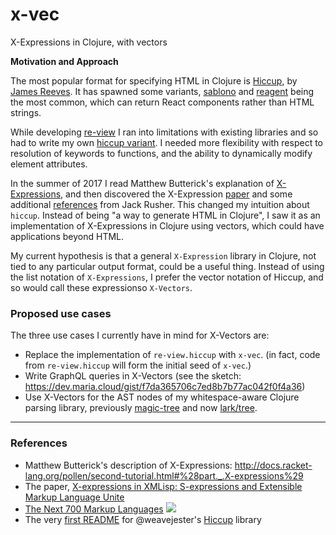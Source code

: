 # x-vec

X-Expressions in Clojure, with vectors

**Motivation and Approach**

The most popular format for specifying HTML in Clojure is [Hiccup](https://github.com/weavejester/hiccup), by [James Reeves](https://www.booleanknot.com/). It has spawned some variants, [sablono](https://github.com/r0man/sablono) and [reagent](https://github.com/reagent-project/reagent) being the most common, which can return React components rather than HTML strings. 

While developing [re-view](https://github.com/braintripping/re-view) I ran into limitations with existing libraries and so had to write my own [hiccup variant](https://github.com/braintripping/re-view/blob/master/re_view/hiccup.md). I needed more flexibility with respect to resolution of keywords to functions, and the ability to dynamically modify element attributes.

In the summer of 2017 I read Matthew Butterick's explanation of [X-Expressions](http://docs.racket-lang.org/pollen/second-tutorial.html#%28part._.X-expressions%29), and then discovered the X-Expression [paper](https://www.cs.colorado.edu/~ralex/papers/PDF/X-expressions.pdf) and some additional [references](https://i.imgur.com/LxiNuEq.png) from Jack Rusher. This changed my intuition about `hiccup`. Instead of being "a way to generate HTML in Clojure", I saw it as an implementation of X-Expressions in Clojure using vectors, which could have applications beyond HTML. 

My current hypothesis is that a general `X-Expression` library in Clojure, not tied to any particular output format, could be a useful thing. Instead of using the list notation of `X-Expressions`, I prefer the vector notation of Hiccup, and so would call these expressionso `X-Vectors`.

### Proposed use cases

The three use cases I currently have in mind for X-Vectors are:

- Replace the implementation of `re-view.hiccup` with `x-vec`. (in fact, code from `re-view.hiccup` will form the initial seed of `x-vec`.)
- Write GraphQL queries in X-Vectors (see the sketch: https://dev.maria.cloud/gist/f7da365706c7ed8b7b77ac042f0f4a36)
- Use X-Vectors for the AST nodes of my whitespace-aware Clojure parsing library, previously [magic-tree](https://github.com/braintripping/magic-tree) and now [lark/tree](https://github.com/braintripping/lark/tree/master/tools/src/lark/tree).

----

### References

- Matthew Butterick's description of X-Expressions: http://docs.racket-lang.org/pollen/second-tutorial.html#%28part._.X-expressions%29
- The paper, [X-expressions in XMLisp: S-expressions and Extensible Markup Language Unite](https://www.cs.colorado.edu/~ralex/papers/PDF/X-expressions.pdf)
- [The Next 700 Markup Languages](http://homepages.inf.ed.ac.uk/wadler/papers/next700/next700.pdf)
    ![](https://i.imgur.com/LxiNuEq.png)
- The very [first README](https://github.com/weavejester/hiccup/blob/0823544a735f034b8273391e1416e98e6d910ead/README.markdown) for @weavejester's [Hiccup](https://github.com/weavejester/hiccup) library    
